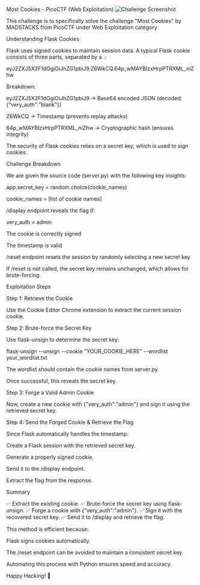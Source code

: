 Most Cookies - PicoCTF (Web Exploitation)
![Challenge Screenshot](images/challenge.png)

This challenge is to specifically solve the challenge "Most Cookies" by MADSTACKS from PicoCTF under Web Exploitation category

Understanding Flask Cookies

Flask uses signed cookies to maintain session data. A typical Flask cookie consists of three parts, separated by a .:

eyJ2ZXJ5X2F1dGgiOiJhZG1pbiJ9.Z6WkCQ.64p_wMAYBIzxHrpPTRXML_niZhw

Breakdown:

eyJ2ZXJ5X2F1dGgiOiJhZG1pbiJ9 → Base64 encoded JSON (decoded: {"very_auth":"blank"})

Z6WkCQ → Timestamp (prevents replay attacks)

64p_wMAYBIzxHrpPTRXML_niZhw → Cryptographic hash (ensures integrity)

The security of Flask cookies relies on a secret key, which is used to sign cookies.

Challenge Breakdown

We are given the source code (server.py) with the following key insights:

app.secret_key = random.choice(cookie_names)

cookie_names = [list of cookie names]

/display endpoint reveals the flag if:

very_auth = admin

The cookie is correctly signed

The timestamp is valid

/reset endpoint resets the session by randomly selecting a new secret key

If /reset is not called, the secret key remains unchanged, which allows for brute-forcing.

Exploitation Steps

Step 1: Retrieve the Cookie

Use the Cookie Editor Chrome extension to extract the current session cookie.

Step 2: Brute-force the Secret Key

Use flask-unsign to determine the secret key:

flask-unsign --unsign --cookie "YOUR_COOKIE_HERE" --wordlist your_wordlist.txt

The wordlist should contain the cookie names from server.py.

Once successful, this reveals the secret key.

Step 3: Forge a Valid Admin Cookie

Now, create a new cookie with {"very_auth":"admin"} and sign it using the retrieved secret key.

Step 4: Send the Forged Cookie & Retrieve the Flag

Since Flask automatically handles the timestamp:

Create a Flask session with the retrieved secret key.

Generate a properly signed cookie.

Send it to the /display endpoint.

Extract the flag from the response.

Summary

✅ Extract the existing cookie.
✅ Brute-force the secret key using flask-unsign.
✅ Forge a cookie with {"very_auth":"admin"}.
✅ Sign it with the recovered secret key.
✅ Send it to /display and retrieve the flag.

This method is efficient because:

Flask signs cookies automatically.

The /reset endpoint can be avoided to maintain a consistent secret key.

Automating this process with Python ensures speed and accuracy.

Happy Hacking! 🚀
